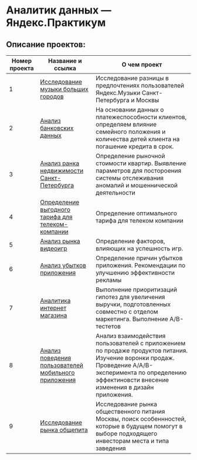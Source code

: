 # Аналитик данных — Яндекс.Практикум

## Описание проектов:
| Номер проекта | Название и ссылка | О чем проект                                                     |
|---------------|-------------------|------------------------------------------------------------------|
|1              |[Исследование музыки больших городов](https://github.com/TSSolyanoy/ya.practicum/blob/main/1.%20Музыка%20больших%20городов/music_of_big_cities.ipynb)|Исследование разницы в предпочтениях пользователей Яндекс.Музыки Санкт-Петербурга и Москвы|
|2              |[Анализ банковских данных](https://github.com/TSSolyanoy/ya.practicum/blob/main/2.%20Анализ%20банковских%20данных/analysis_of_bank_%20data.ipynb)|На основании данных о платежеспособности клиентов, определяем влияние семейного положения и количества детей клиента на погашение кредита в срок.|
|3              |[Анализ ранка недвижимости Санкт-Петербурга](https://github.com/TSSolyanoy/ya.practicum/blob/main/3.%20Анализ%20рынка%20недвижимости%20Санкт-Петербурга/real_estate_market_%20analysis.ipynb)|Определение рыночной стоимости квартир. Выявление параметров для постороения системы отслеживания аномалий и мошеннической деятельности|
|4              |[Определение выгодного тарифа для телеком-компании](https://github.com/TSSolyanoy/ya.practicum/blob/main/4.%20Определение%20выгодного%20тарифа%20для%20телеком%20компании/analysis_of_tarif.ipynb)|Определение оптимального тарифа для телеком компании|
|5              |[Анализ рынка видеоигр](https://github.com/TSSolyanoy/ya.practicum/blob/main/5.%20Анализ%20рынка%20видеоигр/video_game_%20market_%20analysis.ipynb)|Определение факторов, влияющих на успешность игр.|
|6              |[Анализ убытков приложения](https://github.com/TSSolyanoy/ya.practicum/blob/main/6.%20Анализ%20убытков%20приложения/application_%20loss_%20analysis.ipynb)|Определение причин убытков приложения. Рекомендации по улучшению эффективности рекламы|
|7             |[Аналитика интернет магазина](https://github.com/TSSolyanoy/ya.practicum/blob/main/7.%20Аналитика%20интернет%20магазина/online_store_%20analytics.ipynb)|Выполнение приоритизаций гипотез для увеличения выручки, подготовленных совместно с отделом маркетинга. Выполнение A/B-тестетов|
|8             |[Анализ поведения пользователей мобильного приложения](https://github.com/TSSolyanoy/ya.practicum/tree/main/8.%20Анализ%20поведения%20пользователей%20мобильного%20приложения)|Анализ взаимодействия пользователей с приложением по продаже продуктов питания. Изучение воронки продаж.  Проведение A/A/B-эксперимента по определению эффектиновсти внесение изменения в дизайн приложения.|
|9              |[Исследование рынка общепита](https://github.com/TSSolyanoy/ya.practicum/blob/main/9.%20Исследование%20рынка%20общепита/catering_market_%20research.ipynb)|Исследование рынка общественного питания Москвы, поиск особеннностей, которые в будущем помогут в выборе подходящего инвесторам места и типа заведения|
